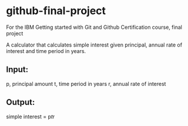 # github-final-project
For the IBM Getting started with Git and Github Certification course, final project

A calculator that calculates simple interest given principal, annual rate of interest and time period in years.

## Input:
   p, principal amount
   t, time period in years
   r, annual rate of interest
## Output: 
   simple interest = p*t*r
